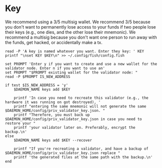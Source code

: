 # Key

We recommend using a 3/5 multisig wallet. We recommend 3/5 because you don't want to permanently lose access to your funds if two people lose their keys (e.g., one dies, and the other lose their mnemonic). We recommend a multisig because you don't want one person to run away with the funds, get hacked, or accidentally make a tx.

```shell
read -P 'A key is named whatever you want. Enter they key: ' KEY
printf "\nset KEY $KEY\n" >> ~/.config/fish/config.fish

set PROMPT 'Enter y if you want to create and use a new wallet for the validator node. Enter n if you want to use an'
set PROMPT "$PROMPT existing wallet for the validator node: "
read -P $PROMPT IS_NEW_ADDRESS

if test $IS_NEW_ADDRESS = 'y'
    $DAEMON_NAME keys add $KEY

    printf 'In case you need to recreate this validator (e.g., the hardware it was running on got destroyed), '
    printf "entering the same mnemonic will not generate the same $DAEMON_HOME/config/priv_validator_key.json. "
    printf "Therefore, you must back up $DAEMON_HOME/config/priv_validator_key.json in case you need to restore your "
    printf 'your validator later on. Preferably, encrypt the backup.\n'
else
    $DAEMON_NAME keys add $KEY --recover

    printf "If you're recreating a validator, and have a backup of $DAEMON_HOME/config/priv_validator_key.json replace "
    printf 'the generated files at the same path with the backup.\n'
end
```
